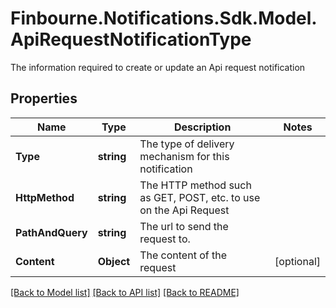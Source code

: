 # Finbourne.Notifications.Sdk.Model.ApiRequestNotificationType
The information required to create or update an Api request notification

## Properties

Name | Type | Description | Notes
------------ | ------------- | ------------- | -------------
**Type** | **string** | The type of delivery mechanism for this notification | 
**HttpMethod** | **string** | The HTTP method such as GET, POST, etc. to use on the Api Request | 
**PathAndQuery** | **string** | The url to send the request to. | 
**Content** | **Object** | The content of the request | [optional] 

[[Back to Model list]](../README.md#documentation-for-models) [[Back to API list]](../README.md#documentation-for-api-endpoints) [[Back to README]](../README.md)

